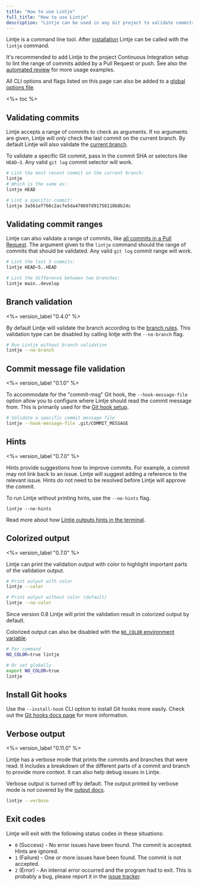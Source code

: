 ```yaml
---
title: "How to use Lintje"
full_title: "How to use Lintje"
description: "Lintje can be used in any Git project to validate commits and branches. Learn more about about how to use Lintje in your projects."
---
```


Lintje is a command line tool. After [installation] Lintje can be called with the `lintje` command.

It's recommended to add Lintje to the project Continuous Integration setup to lint the range of commits added by a Pull Request or push. See also the [automated review] for more usage examples.

All CLI options and flags listed on this page can also be added to a [global options file](/docs/configuration/).

<%= toc %>

## Validating commits

Lintje accepts a range of commits to check as arguments. If no arguments are given, Lintje will _only_ check the last commit on the current branch. By default Lintje will also validate the [current branch](#branch-validation).

To validate a specific Git commit, pass in the commit SHA or selectors like `HEAD~3`. Any valid `git log` commit selector will work.

```sh
# Lint the most recent commit on the current branch:
lintje
# Which is the same as:
lintje HEAD

# Lint a specific commit:
lintje 3a561ef766c2acfe5da478697d91758110b8b24c
```

## Validating commit ranges

Lintje can also validate a range of commits, like [all commits in a Pull Request][automated review]. The argument given to the `lintje` command should the range of commits that should be validated. Any valid `git log` commit range will work.

```sh
# Lint the last 5 commits:
lintje HEAD~5..HEAD

# Lint the difference between two branches:
lintje main..develop
```

## Branch validation

<%= version_label "0.4.0" %>

By default Lintje will validate the branch according to the [branch rules](/docs/rules/branch/). This validation type can be disabled by calling lintje with the `--no-branch` flag.

```sh
# Run Lintje without branch validation
lintje --no-branch
```

## Commit message file validation

<%= version_label "0.1.0" %>

To accommodate for the "commit-msg" Git hook, the `--hook-message-file` option allow you to configure where Lintje should read the commit message from. This is primarily used for the [Git hook setup](/docs/git-hooks/).

```sh
# Validate a specific commit message file
lintje --hook-message-file .git/COMMIT_MESSAGE
```

## Hints

<%= version_label "0.7.0" %>

Hints provide suggestions how to improve commits. For example, a commit may not link back to an issue. Lintje will suggest adding a reference to the relevant issue. Hints do not need to be resolved before Lintje will approve the commit.

To run Lintje without printing hints, use the `--no-hints` flag.

```
lintje --no-hints
```

Read more about how [Lintje outputs hints in the terminal](/docs/output/#hints).

## Colorized output

<%= version_label "0.7.0" %>

Lintje can print the validation output with color to highlight important parts of the validation output.

```sh
# Print output with color
lintje --color

# Print output without color (default)
lintje --no-color
```

Since version 0.8 Lintje will print the validation result in colorized output by default.

Colorized output can also be disabled with the [`NO_COLOR` environment variable](https://no-color.org/).

```sh
# Per command
NO_COLOR=true lintje

# Or set globally
export NO_COLOR=true
lintje
```

## Install Git hooks

Use the `--install-hook` CLI option to install Git hooks more easily. Check out the [Git hooks docs page](/docs/git-hooks/) for more information.

## Verbose output

<%= version_label "0.11.0" %>

Lintje has a verbose mode that prints the commits and branches that were read. It includes a breakdown of the different parts of a commit and branch to provide more context. It can also help debug issues in Lintje.

Verbose output is turned off by default. The output printed by verbose mode is _not_ covered by the [output docs](/docs/output/).

```sh
lintje --verbose
```

## Exit codes

Lintje will exit with the following status codes in these situations:

- `0` (Success) - No error issues have been found. The commit is accepted. Hints are ignored.
- `1` (Failure) - One or more issues have been found. The commit is not accepted.
- `2` (Error) - An internal error occurred and the program had to exit. This is probably a bug, please report it in the [issue tracker][issues].

[issues]: <%= site.metadata.issue_tracker %>
[installation]: /docs/installation/
[automated review]: /docs/automated-review/
